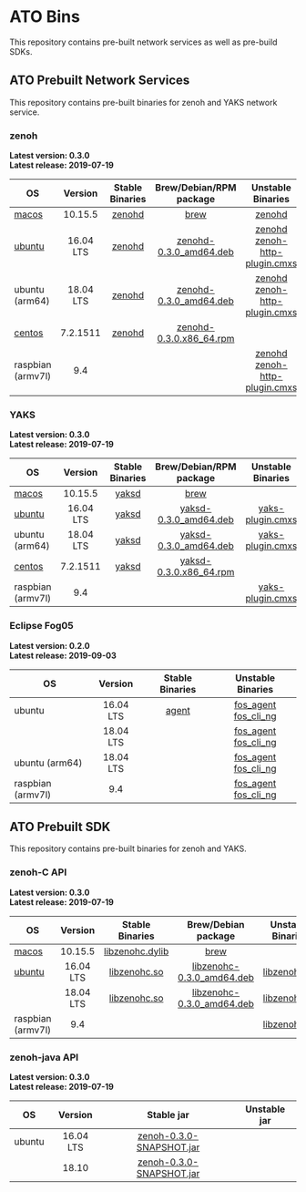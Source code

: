 # ATO Bins
This repository contains pre-built network services as well as pre-build SDKs.

## ATO Prebuilt Network Services
This repository contains pre-built binaries for zenoh and YAKS network service.

### zenoh

**Latest version: 0.3.0** \
**Latest release: 2019-07-19**

| OS | Version | Stable Binaries | Brew/Debian/RPM package | Unstable Binaries |
| --- |:---:|:---:|:---:|:---:|
| [macos](./zenoh/latest/macos)   | 10.15.5 | [zenohd](./zenoh/latest/macos/10.15.5/zenohd)  | [brew](./zenoh/latest/macos) | [zenohd](./zenoh/unstable/macos/10.14.6/zenohd)|
| [ubuntu](./zenoh/latest/ubuntu) | 16.04 LTS | [zenohd](./zenoh/latest/ubuntu/16.04/zenohd) | [zenohd-0.3.0_amd64.deb](./zenoh/latest/ubuntu/16.04/zenohd-0.3.0_amd64.deb) | [zenohd](./zenoh/unstable/ubuntu/16.04/zenohd) <br/> [zenoh-http-plugin.cmxs](./zenoh/unstable/ubuntu/16.04/zenoh-http-plugin.cmxs) |
| ubuntu (arm64)| 18.04 LTS | [zenohd](./zenoh/latest/ubuntu/18.10/zenohd) | [zenohd-0.3.0_amd64.deb](./zenoh/latest/ubuntu/18.10/zenohd-0.3.0_amd64.deb) | [zenohd](./zenoh/unstable/ubuntu_arm64/18.04/zenohd) <br/> [zenoh-http-plugin.cmxs](./zenoh/unstable/ubuntu_arm64/18.04/zenoh-http-plugin.cmxs)  |
| [centos](./zenoh/latest/centos) | 7.2.1511 | [zenohd](./zenoh/latest/centos/7.2.1511/zenohd) | [zenohd-0.3.0.x86_64.rpm](./zenoh/latest/centos/7.2.1511/zenohd-0.3.0-1.el7.x86_64.rpm)| |
| raspbian (armv7l) | 9.4 | | | [zenohd](./zenoh/unstable/raspian_armv7l/9.4/zenohd) <br/> [zenoh-http-plugin.cmxs](./zenoh/unstable/raspian_armv7l/9.4/zenoh-http-plugin.cmxs) |

### YAKS

**Latest version: 0.3.0** \
**Latest release: 2019-07-19**

| OS | Version | Stable Binaries |  Brew/Debian/RPM package | Unstable Binaries |
| --- |:---:|:---:|:---:|:---:|
| [macos](./yaks/latest/macos)   | 10.15.5 | [yaksd](./yaks/latest/macos/10.15.5/yaksd)  | [brew](./yaks/latest/macos) | |
| [ubuntu](./yaks/latest/ubuntu) | 16.04 LTS | [yaksd](./yaks/latest/ubuntu/16.04/yaksd) | [yaksd-0.3.0_amd64.deb](./yaks/latest/ubuntu/16.04/yaksd-0.3.0_amd64.deb)    | [yaks-plugin.cmxs](./yaks/unstable/ubuntu/16.04/yaks-plugin.cmxs)|
| ubuntu (arm64) | 18.04 LTS | [yaksd](./yaks/latest/ubuntu/18.10/yaksd) | [yaksd-0.3.0_amd64.deb](./yaks/latest/ubuntu/18.10/yaksd-0.3.0_amd64.deb) | [yaks-plugin.cmxs](./yaks/unstable/ubuntu_arm64/18.04/yaks-plugin.cmxs) |
| [centos](./yaks/latest/centos) | 7.2.1511 | [yaksd](./yaks/latest/centos/7.2.1511/yaksd) | [yaksd-0.3.0.x86_64.rpm](./yaks/latest/centos/7.2.1511/yaksd-0.3.0-1.el7.x86_64.rpm) | |
| raspbian (armv7l) | 9.4 | | | [yaks-plugin.cmxs](./unstable/raspbian_armv7l/9.4/yaks-plugin.cmxs) |

### Eclipse Fog05

**Latest version: 0.2.0** \
**Latest release: 2019-09-03**

| OS | Version | Stable Binaries | Unstable Binaries |
| --- |:---:|:---:|:---:|
| ubuntu | 16.04 LTS | [agent](./fog05/latest/ubuntu/16.04/agent) | [fos_agent](./fog05/unstable/ubuntu/16.04/fos_agent.exe) <br/> [fos_cli_ng](./fog05/unstable/ubuntu/16.04/fos_cli_ng.exe) |
| | 18.04 LTS | |[fos_agent](./fog05/unstable/ubuntu/18.04/fos_agent.exe) <br/> [fos_cli_ng](./fog05/unstable/ubuntu/18.04/fos_cli_ng.exe)| 
| ubuntu (arm64)| 18.04 LTS | |[fos_agent](./fog05/unstable/ubuntu_arm64/18.04/fos_agent.exe) <br/> [fos_cli_ng](./fog05/unstable/ubuntu_arm64/18.04/fos_cli_ng.exe)| 
| raspbian (armv7l) | 9.4 | | [fos_agent](./fog05/unstable/raspbian_armv7l/9.4/fos_agent.exe) <br/>[fos_cli_ng](./fog05/unstable/raspbian_armv7l/9.4/fos_cli_ng.exe) |



## ATO Prebuilt SDK
This repository contains pre-built binaries for zenoh and YAKS.

### zenoh-C API

**Latest version: 0.3.0** \
**Latest release: 2019-07-19**

| OS | Version | Stable Binaries |  Brew/Debian package | Unstable Binaries |
| --- |:---:|:---:|:---:|:---:|
| [macos](./zenoh-c/latest/macos)   | 10.15.5 | [libzenohc.dylib](./zenoh-c/latest/macos/10.15.5/libzenohc.dylib)  | [brew](./zenoh-c/latest/macos) | |
| [ubuntu](./zenoh-c/latest/ubuntu) | 16.04 LTS | [libzenohc.so](./zenoh-c/latest/ubuntu/16.04/libzenohc.so) | [libzenohc-0.3.0_amd64.deb](./zenoh-c/latest/ubuntu/16.04/libzenohc-0.3.0_amd64.deb) | [libzenohc.so](./zenoh-c/unstable/ubuntu/16.04/libzenohc.so)|
| | 18.04 LTS | [libzenohc.so](./zenoh-c/latest/ubuntu/18.10/libzenohc.so)  | [libzenohc-0.3.0_amd64.deb](./zenoh-c/latest/ubuntu/18.10/libzenohc-0.3.0_amd64.deb) | [libzenohc.so](./zenoh-c/unstable/ubuntu/18.04/libzenohc.so) |
| raspbian (armv7l) | 9.4 | | | [libzenohc.so](./zenoh-c/unstable/raspian_armv7l/9.4/libzenohc.so)|

### zenoh-java API

**Latest version: 0.3.0** \
**Latest release: 2019-07-19**

| OS | Version | Stable jar | Unstable jar |
| --- |:---:|:---:|:---:|
| ubuntu | 16.04 LTS | [zenoh-0.3.0-SNAPSHOT.jar](./zenoh-java/latest/ubuntu/16.04/zenoh-0.3.0-SNAPSHOT.jar) | |
| | 18.10 | [zenoh-0.3.0-SNAPSHOT.jar](./zenoh-java/latest/ubuntu/18.10/zenoh-0.3.0-SNAPSHOT.jar) | |
